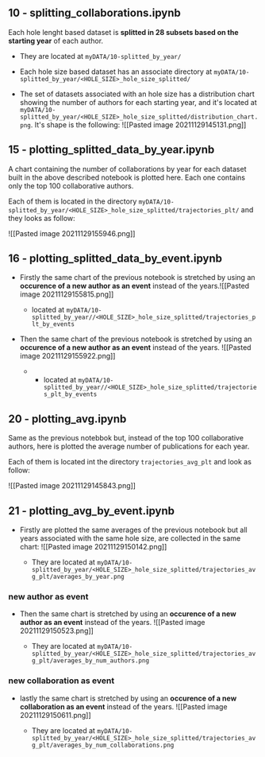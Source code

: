 ## 10 - splitting_collaborations.ipynb

Each hole lenght based dataset is **splitted in 28 subsets based on the starting year** of each author. 

- They are located at `myDATA/10-splitted_by_year/`

- Each hole size based dataset has an associate directory at `myDATA/10-splitted_by_year/<HOLE_SIZE>_hole_size_splitted/`

- The set of datasets associated with an hole size has a distribution chart showing the number of authors for each starting year, and it's located at `myDATA/10-splitted_by_year/<HOLE_SIZE>_hole_size_splitted/distribution_chart.png`. 
It's shape is the following:
	![[Pasted image 20211129145131.png]]
	
## 15 - plotting_splitted_data_by_year.ipynb

A chart containing the number of collaborations by year for each dataset built in the above described notebook is plotted here. Each one contains only the top 100 collaborative authors.

Each of them is located in the directory `myDATA/10-splitted_by_year/<HOLE_SIZE>_hole_size_splitted/trajectories_plt/` and they looks as follow:

![[Pasted image 20211129155946.png]]

## 16 - plotting_splitted_data_by_event.ipynb

- Firstly the same chart of the previous notebook is stretched by using an **occurence of a new author as an event** instead of the years.![[Pasted image 20211129155815.png]]

	- located at  `myDATA/10-splitted_by_year//<HOLE_SIZE>_hole_size_splitted/trajectories_plt_by_events`
- Then the same chart of the previous notebook is stretched by using an **occurence of a new author as an event** instead of the years. ![[Pasted image 20211129155922.png]]
	- - located at  `myDATA/10-splitted_by_year//<HOLE_SIZE>_hole_size_splitted/trajectories_plt_by_events`


## 20 - plotting_avg.ipynb

Same as the previous notebbok but, instead of the top 100 collaborative authors, here is plotted the average number of publications for each year.

Each of them is located int the directory  `trajectories_avg_plt` and look as follow:

![[Pasted image 20211129145843.png]]


## 21 - plotting_avg_by_event.ipynb

- Firstly are plotted the same averages of the previous notebook but all years associated with the same hole size, are collected in the same chart: ![[Pasted image 20211129150142.png]] 
	
	- They are located at `myDATA/10-splitted_by_year/<HOLE_SIZE>_hole_size_splitted/trajectories_avg_plt/averages_by_year.png`

### new author as event
- Then the same chart is stretched by using an **occurence of a new author as an event** instead of the years.	![[Pasted image 20211129150523.png]]
	
	- They are located at `myDATA/10-splitted_by_year/<HOLE_SIZE>_hole_size_splitted/trajectories_avg_plt/averages_by_num_authors.png`

### new collaboration as event
- lastly the same chart is stretched by using an **occurence of a new collaboration as an event** instead of the years.	![[Pasted image 20211129150611.png]]
	
	- They are located at `myDATA/10-splitted_by_year/<HOLE_SIZE>_hole_size_splitted/trajectories_avg_plt/averages_by_num_collaborations.png`
